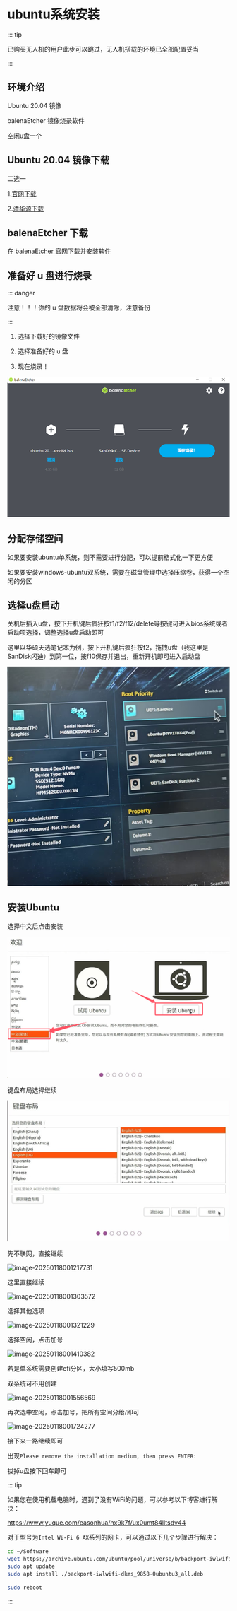 # ubuntu系统安装

::: tip

已购买无人机的用户此步可以跳过，无人机搭载的环境已全部配置妥当

:::

## 环境介绍

Ubuntu 20.04 镜像

balenaEtcher 镜像烧录软件

空闲u盘一个

## Ubuntu 20.04 镜像下载

二选一

1.[官网下载](https://releases.ubuntu.com/focal/ubuntu-20.04.6-desktop-amd64.iso) 

2.[清华源下载](https://mirrors.tuna.tsinghua.edu.cn/ubuntu-releases/20.04/ubuntu-20.04.6-desktop-amd64.iso) 

## balenaEtcher 下载

在 [balenaEtcher 官网](https://etcher.balena.io/ )下载并安装软件

## 准备好 u 盘进行烧录

::: danger

注意！！！你的 u 盘数据将会被全部清除，注意备份

:::

1. 选择下载好的镜像文件

2. 选择准备好的 u 盘

3. 现在烧录！

![](./assets/image2.png)

## 分配存储空间

如果要安装ubuntu单系统，则不需要进行分配，可以提前格式化一下更方便

如果要安装windows-ubuntu双系统，需要在磁盘管理中选择压缩卷，获得一个空闲的分区

## 选择u盘启动

关机后插入u盘，按下开机键后疯狂按f1/f2/f12/delete等按键可进入bios系统或者启动项选择，调整选择u盘启动即可

这里以华硕天选笔记本为例，按下开机键后疯狂按f2，拖拽u盘（我这里是SanDisk闪迪）到第一位，按f10保存并退出，重新开机即可进入启动盘

![](./assets/bios.png)

## 安装Ubuntu

选择中文后点击安装

![](./assets/install.png)

键盘布局选择继续

![](./assets/key.png)

先不联网，直接继续

![image-20250118001217731](https://s2.loli.net/2025/01/18/yh5Wkv6SdiMJA3w.png)

这里直接继续

![image-20250118001303572](https://s2.loli.net/2025/01/18/enMO4AxZcBXUYP5.png)

选择其他选项

![image-20250118001321229](https://s2.loli.net/2025/01/18/WYMpICAX9u4jlTH.png)

选择空闲，点击加号

![image-20250118001410382](https://s2.loli.net/2025/01/18/jIrv6ebtMxUokys.png)

若是单系统需要创建efi分区，大小填写500mb

双系统可不用创建

![image-20250118001556569](https://s2.loli.net/2025/01/18/nma2ciK61QkNgAe.png)

再次选中空闲，点击加号，把所有空间分给/即可

![image-20250118001724277](https://s2.loli.net/2025/01/18/yXrlWOKI2QMnvGg.png)

接下来一路继续即可

出现`Please remove the installation medium, then press ENTER:`

拔掉u盘按下回车即可

::: tip

如果您在使用机载电脑时，遇到了没有WiFi的问题，可以参考以下博客进行解决：

https://www.yuque.com/easonhua/nx9k7f/ux0umt84lltsdv44

对于型号为`Intel Wi-Fi 6 AX`系列的网卡，可以通过以下几个步骤进行解决：

```sh
cd ~/Software
wget https://archive.ubuntu.com/ubuntu/pool/universe/b/backport-iwlwifi-dkms/backport-iwlwifi-dkms_9858-0ubuntu3_all.deb
sudo apt update
sudo apt install ./backport-iwlwifi-dkms_9858-0ubuntu3_all.deb
```

```sh
sudo reboot
```

:::
